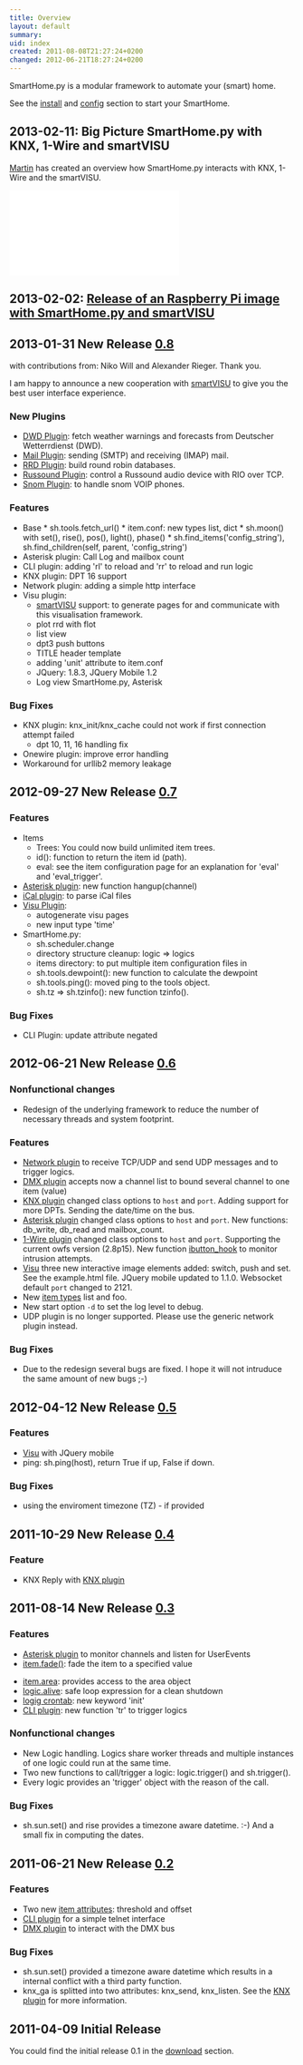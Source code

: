 ```yaml
---
title: Overview
layout: default
summary:
uid: index
created: 2011-08-08T21:27:24+0200
changed: 2012-06-21T18:27:24+0200
---
```


SmartHome.py is a modular framework to automate your (smart) home.

See the [install](install) and [config](config) section to start your SmartHome.

## 2013-02-11: Big Picture SmartHome.py with KNX, 1-Wire and smartVISU

[Martin](http://knx-user-forum.de/members/sipple.html) has created an overview how SmartHome.py interacts with KNX, 1-Wire and the smartVISU.

![Big Picture](/smarthome/img/big_picture.pdf)

## 2013-02-02: [Release of an Raspberry Pi image with SmartHome.py and smartVISU](https://github.com/mknx/smarthome/wiki/SmartHome.pi)

## 2013-01-31 New Release [0.8](https://github.com/mknx/smarthome/tags)
with contributions from: Niko Will and Alexander Rieger. Thank you.

I am happy to announce a new cooperation with [smartVISU](http://code.google.com/p/smartvisu/) to give you the best user interface experience.

### New Plugins
   * [DWD Plugin](plugins/dwd): fetch weather warnings and forecasts from Deutscher Wetterrdienst (DWD).
   * [Mail Plugin](plugins/mail): sending (SMTP) and receiving (IMAP) mail.
   * [RRD Plugin](plugins/rrd): build round robin databases.
   * [Russound Plugin](plugins/russound): control a Russound audio device with RIO over TCP.
   * [Snom Plugin](plugins/snom): to handle snom VOIP phones.

### Features
   * Base
    * sh.tools.fetch_url()
    * item.conf: new types list, dict
    * sh.moon() with set(), rise(), pos(), light(), phase()
    * sh.find_items('config_string'), sh.find_children(self, parent, 'config_string')
   * Asterisk plugin: Call Log and mailbox count
   * CLI plugin: adding 'rl' to reload and 'rr' to reload and run logic
   * KNX plugin: DPT 16 support
   * Network plugin: adding a simple http interface
   * Visu plugin:
      * [smartVISU](http://code.google.com/p/smartvisu/) support: to generate pages for and communicate with this visualisation framework.
      * plot rrd with flot
      * list view
      * dpt3 push buttons
      * TITLE header template
      * adding 'unit' attribute to item.conf
      * JQuery: 1.8.3, JQuery Mobile 1.2
      * Log view  SmartHome.py, Asterisk

### Bug Fixes
   * KNX plugin: knx_init/knx_cache could not work if first connection attempt failed
     * dpt 10, 11, 16 handling fix
   * Onewire plugin: improve error handling
   * Workaround for urllib2 memory leakage

## 2012-09-27 New Release [0.7](https://github.com/mknx/smarthome/tags)

### Features
   * Items
      * Trees: You could now build unlimited item trees.
      * id(): function to return the item id (path).
      * eval: see the item configuration page for an explanation for 'eval' and 'eval_trigger'.
   * [Asterisk plugin](plugins/asterisk): new function hangup(channel)
   * [iCal plugin](plugins/ical): to parse iCal files
   * [Visu Plugin](plugins/visu):
      * autogenerate visu pages
      * new input type 'time'
   * SmartHome.py:
      * sh.scheduler.change
      * directory structure cleanup: logic => logics
      * items directory: to put multiple item configuration files in
      * sh.tools.dewpoint(): new function to calculate the dewpoint
      * sh.tools.ping(): moved ping to the tools object.
      * sh.tz => sh.tzinfo(): new function tzinfo().

### Bug Fixes

  * CLI Plugin: update attribute negated

## 2012-06-21 New Release [0.6](http://sourceforge.net/projects/smarthome/files/)

### Nonfunctional changes
  * Redesign of the underlying framework to reduce the number of necessary threads and system footprint.

### Features
  * [Network plugin](plugins/network) to receive TCP/UDP and send UDP messages and to trigger logics.
  * [DMX plugin](plugins/dmx) accepts now a channel list to bound several channel to one item (value)
  * [KNX plugin](plugins/knx) changed class options to `host` and `port`. Adding support for more DPTs. Sending the date/time on the bus.
  * [Asterisk plugin](plugins/asterisk) changed class options to `host` and `port`. New functions: db_write, db_read and mailbox_count.
  * [1-Wire plugin](plugins/onewire) changed class options to `host` and `port`. Supporting the current owfs version (2.8p15). New function [ibutton_hook](plugins/onewire/#ibuttonhookibutton-item) to monitor intrusion attempts.
  * [Visu](plugins/visu) three new interactive image elements added: switch, push and set. See the example.html file. JQuery mobile updated to 1.1.0. Websocket default `port` changed to 2121.
  * New [item types](/config#item-attributes) list and foo.
  * New start option `-d` to set the log level to debug.
  * UDP plugin is no longer supported. Please use the generic network plugin instead.

### Bug Fixes
 * Due to the redesign several bugs are fixed. I hope it will not intruduce the same amount of new bugs ;-)


## 2012-04-12 New Release [0.5](http://sourceforge.net/projects/smarthome/files/)

### Features
  * [Visu](plugins/visu) with JQuery mobile
  * ping: sh.ping(host), return True if up, False if down.

### Bug Fixes
  * using the enviroment timezone (TZ) - if provided

## 2011-10-29 New Release [0.4](http://sourceforge.net/projects/smarthome/files/)

### Feature
  * KNX Reply with [KNX plugin](plugins/knx)


## 2011-08-14 New Release [0.3](http://sourceforge.net/projects/smarthome/files/)

### Features
 * [Asterisk plugin](plugins/asterisk) to monitor channels and listen for UserEvents
 * [item.fade()](config#fade): fade the item to a specified value
 + [item.area](config#item-attributes): provides access to the area object
 + [logic.alive](logic/config#logic): safe loop expression for a clean shutdown
 + [logig crontab](logic/config#crontab): new keyword 'init'
 + [CLI plugin](plugins/cli/#usage): new function 'tr' to trigger logics

### Nonfunctional changes

 * New Logic handling. Logics share worker threads and multiple instances of one logic could run at the same time.
 * Two new functions to call/trigger a logic: logic.trigger() and sh.trigger().
 * Every logic provides an 'trigger' object with the reason of the call.

### Bug Fixes

 * sh.sun.set() and rise provides a timezone aware datetime. :-)
   And a small fix in computing the dates.

## 2011-06-21 New Release [0.2](http://sourceforge.net/projects/smarthome/files/) 

### Features
 * Two new [item attributes](config#item-attributes): threshold and offset
 * [CLI plugin](plugins/cli/) for a simple telnet interface
 * [DMX plugin](plugins/dmx/) to interact with the DMX bus

### Bug Fixes
 * sh.sun.set() provided a timezone aware datetime which results in a internal conflict with a third party function.
 * knx_ga is splitted into two attributes: knx_send, knx_listen. See the [KNX plugin](plugins/knx/) for more information.


## 2011-04-09 Initial Release
You could find the initial release 0.1 in the [download](http://sourceforge.net/projects/smarthome/files/) section.
